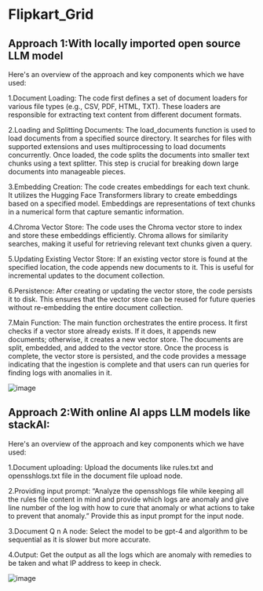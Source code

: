 # Flipkart_Grid
## Approach 1:With locally imported open source LLM model 
Here's an overview of the approach and key components which we have used:

1.Document Loading:
The code first defines a set of document loaders for various file types (e.g., CSV, PDF, HTML, TXT). These loaders are responsible for extracting text content from different document formats.

2.Loading and Splitting Documents:
The load_documents function is used to load documents from a specified source directory. It searches for files with supported extensions and uses multiprocessing to load documents concurrently.
Once loaded, the code splits the documents into smaller text chunks using a text splitter. This step is crucial for breaking down large documents into manageable pieces.

3.Embedding Creation:
The code creates embeddings for each text chunk. It utilizes the Hugging Face Transformers library to create embeddings based on a specified model.
Embeddings are representations of text chunks in a numerical form that capture semantic information.

4.Chroma Vector Store:
The code uses the Chroma vector store to index and store these embeddings efficiently. Chroma allows for similarity searches, making it useful for retrieving relevant text chunks given a query.

5.Updating Existing Vector Store:
If an existing vector store is found at the specified location, the code appends new documents to it. This is useful for incremental updates to the document collection.

6.Persistence:
After creating or updating the vector store, the code persists it to disk. This ensures that the vector store can be reused for future queries without re-embedding the entire document collection.

7.Main Function:
The main function orchestrates the entire process. It first checks if a vector store already exists. If it does, it appends new documents; otherwise, it creates a new vector store.
The documents are split, embedded, and added to the vector store.
Once the process is complete, the vector store is persisted, and the code provides a message indicating that the ingestion is complete and that users can run queries for finding logs with anomalies in it.

![image](https://github.com/Rishika631/Flipkart_Grid/assets/89201634/3687179d-dc89-4525-acf0-7cf27af0c268)


## Approach 2:With online AI apps LLM models like stackAI:
Here's an overview of the approach and key components which we have used:

1.Document uploading:
 Upload the documents like rules.txt and opensshlogs.txt file in the document file upload node.

2.Providing input prompt:
“Analyze the opensshlogs file while keeping all the rules file content in mind and provide which logs are anomaly and give line number of the log with how to cure that anomaly or what actions to take to prevent that anomaly.” Provide this as input prompt for the input node.

3.Document Q n A node:
 Select the model to be gpt-4 and algorithm to be sequential as it is slower but more accurate.

4.Output:
 Get the output as all the logs which are anomaly with remedies to be taken and what IP address to keep in check.

![image](https://github.com/Rishika631/Flipkart_Grid/assets/89201634/9b08c370-6c8d-45e9-b6db-e07372f52f85)

